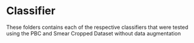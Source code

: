 # Classifier

These folders contains each of the respective classifiers that were
tested using the PBC and Smear Cropped Dataset without data augmentation
